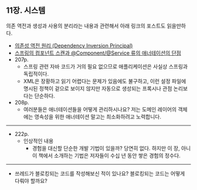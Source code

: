 ## 11장. 시스템

의존 역전과 생성과 사용의 분리라는 내용과 관련해서 아래 링크의 포스트도 읽을만하다.
* [의존성 역전 원리 (Dependency Inversion Principal)](https://justhackem.wordpress.com/2016/05/13/dependency-inversion-terms/)
* [스프링의 컴포넌트 스캔과 @Component/@Service 류의 애너테이션의 단점](https://justhackem.wordpress.com/2016/05/13/dependency-inversion-terms/)
* 207p. 
  * 스프링 관련 자바 코드가 거의 필요 없으므로 애플리케이션은 사실상 스프링과 독립적이다.
  * XML은 장황하고 읽기 어렵다는 문제가 있음에도 불구하고, 이런 설정 파일에 명시된 정책이 겉으로 보이지 않지만 자동으로 생성되는 프록시나 관점 논리보다는 단순하다.
* 208p.
  * 여러분들은 애너테이션들을 어떻게 관리하시나요? 저는 도메인 레이어의 객체에는 영속성을 위한 애너테이션 말고는 최소화하려고 노력합니다.
---

* 222p.
  * 인상적인 내용
    * 경험을 대신할 단순한 개발 기법이 있을까? 당연히 없다. 하지만 이 장, 아니 이 책에서 소개하는 기법은 저자들이 수십 년 동안 쌓은 경험의 정수다.

---

* 쓰레드가 블로킹되는 코드를 작성해보신 적이 있나요? 블로킹되는 코드는 어떻게 다뤄야 할까요?